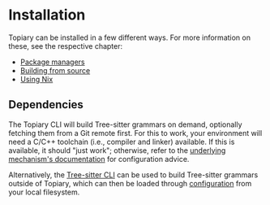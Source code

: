 # Installation

Topiary can be installed in a few different ways. For more information
on these, see the respective chapter:

- [Package managers](package-managers.md)
- [Building from source](building-from-source.md)
- [Using Nix](using-nix.md)

## Dependencies

The Topiary CLI will build Tree-sitter grammars on demand, optionally
fetching them from a Git remote first. For this to work, your
environment will need a C/C++ toolchain (i.e., compiler and linker)
available. If this is available, it should "just work"; otherwise, refer
to the [underlying mechanism's documentation](https://docs.rs/cc/latest/cc/#external-configuration-via-environment-variables)
for configuration advice.

Alternatively, the [Tree-sitter CLI](https://github.com/tree-sitter/tree-sitter/blob/master/cli/README.md)
can be used to build Tree-sitter grammars outside of Topiary, which can
then be loaded through [configuration](../../cli/configuration.md#specifying-the-grammar)
from your local filesystem.
